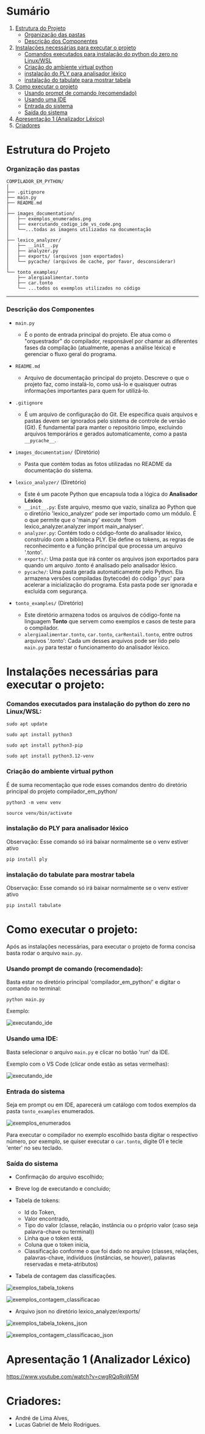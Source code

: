 # Sumário
1. [Estrutura do Projeto](#estrutura-do-projeto)
    * [Organização das pastas](#organizacao-das-pastas)
    * [Descrição dos Componentes](#descricao-dos-componentes)
2. [Instalações necessárias para executar o projeto](#instalacoes-necessarias)
    * [Comandos executados para instalação do python do zero no Linux/WSL](#comandos-python)
    * [Criação do ambiente virtual python](#criacao-ambiente-virtual)
    * [instalação do PLY para analisador léxico](#instalacao-ply)
    * [instalação do tabulate para mostrar tabela](#instalacao-tabulate)
3. [Como executar o projeto](#como-executar)
    * [Usando prompt de comando (recomendado)](#executar-prompt)
    * [Usando uma IDE](#executar-ide)
    * [Entrada do sistema](#entrada-sistema)
    * [Saída do sistema](#saida-sistema)
4. [Apresentação 1 (Analizador Léxico)](#apresentacao)
5. [Criadores](#criadores)


# <a name="estrutura-do-projeto"></a> Estrutura do Projeto

### <a name="organizacao-das-pastas"></a> Organização das pastas

```
COMPILADOR_EM_PYTHON/
│
├── .gitignore
├── main.py
├── README.md
│
├── images_documentation/
│   ├── exemplos_enumerados.png
│   ├── exercutando_codigo_ide_vs_code.png
│   └──...todas as imagens utilizadas na documentação
│
├── lexico_analyzer/
│   ├── __init__.py
│   ├── analyzer.py
│   ├── exports/ (arquivos json exportados)
│   └── pycache/ (arquivos de cache, por favor, desconsiderar)
│
└── tonto_examples/
    ├── alergiaalimentar.tonto
    ├── car.tonto
    └── ...todos os exemplos utilizados no código

```

-----

### <a name="descricao-dos-componentes"></a> **Descrição dos Componentes**

  * `main.py`

      * É o ponto de entrada principal do projeto. Ele atua como o "orquestrador" do compilador, responsável por chamar as diferentes fases da compilação (atualmente, apenas a análise léxica) e gerenciar o fluxo geral do programa.

  * `README.md`

      * Arquivo de documentação principal do projeto. Descreve o que o projeto faz, como instalá-lo, como usá-lo e quaisquer outras informações importantes para quem for utilizá-lo.

  * `.gitignore`

      * É um arquivo de configuração do Git. Ele especifica quais arquivos e pastas devem ser ignorados pelo sistema de controle de versão (Git). É fundamental para manter o repositório limpo, excluindo arquivos temporários e gerados automaticamente, como a pasta `__pycache__`.

  * `images_documentation/` (Diretório)

      * Pasta que contém todas as fotos utilizadas no README da documentação do sistema.
      
  * `lexico_analyzer/` (Diretório)

      * Este é um pacote Python que encapsula toda a lógica do **Analisador Léxico**.
      * `__init__.py`: Este arquivo, mesmo que vazio, sinaliza ao Python que o diretório 'lexico_analyzer' pode ser importado como um módulo. É o que permite que o 'main.py' execute 'from lexico_analyzer.analyzer import main_analyser'.
      * `analyzer.py`: Contém todo o código-fonte do analisador léxico, construído com a biblioteca PLY. Ele define os tokens, as regras de reconhecimento e a função principal que processa um arquivo '.tonto'.
      * `exports/`: Uma pasta que irá conter os arquivos json exportados para quando um arquivo .tonto é analisado pelo analisador léxico.
      * `pycache/`: Uma pasta gerada automaticamente pelo Python. Ela armazena versões compiladas (bytecode) do código '.pyc' para acelerar a inicialização do programa. Esta pasta pode ser ignorada e excluída com segurança.

  * `tonto_examples/` (Diretório)

      * Este diretório armazena todos os arquivos de código-fonte na linguagem **Tonto** que servem como exemplos e casos de teste para o compilador.
      * `alergiaalimentar.tonto`, `car.tonto`, `carRentail.tonto`, entre outros arquivos '.tonto': Cada um desses arquivos pode ser lido pelo `main.py` para testar o funcionamento do analisador léxico.

# <a name="instalacoes-necessarias"></a> **Instalações necessárias para executar o projeto**:

### <a name="comandos-python"></a> Comandos executados para instalação do python do zero no Linux/WSL:

```
sudo apt update

sudo apt install python3

sudo apt install python3-pip

sudo apt install python3.12-venv
```

### Criação do ambiente virtual python

É de suma recomentação que rode esses comandos dentro do diretório principal do projeto compilador_em_python/

```
python3 -m venv venv

source venv/bin/activate
```

### instalação do PLY para analisador léxico

Observação: Esse comando só irá baixar normalmente se o venv estiver ativo

```
pip install ply
```

### instalação do tabulate para mostrar tabela

Observação: Esse comando só irá baixar normalmente se o venv estiver ativo

```
pip install tabulate
```

# **Como executar o projeto**:

Após as instalações necessárias, para executar o projeto de forma concisa basta rodar o arquivo `main.py`.

### Usando prompt de comando **(recomendado)**: 

Basta estar no diretório principal 'compilador_em_python/' e digitar o comando no terminal:

```
python main.py
```

Exemplo:

![executando_ide](./images_documentation/exercutando_codigo_prompt_comando.png)

### Usando uma IDE:

Basta selecionar o arquivo `main.py` e clicar no botão 'run' da IDE.

Exemplo com o VS Code (clicar onde estão as setas vermelhas):

![executando_ide](./images_documentation/exercutando_codigo_ide_vs_code.png)

### Entrada do sistema 

Seja em prompt ou em IDE, aparecerá um catálogo com todos exemplos da pasta `tonto_examples` enumerados.

![exemplos_enumerados](./images_documentation/exemplos_enumerados.png)

Para executar o compilador no exemplo escolhido basta digitar o respectivo número, por exemplo, se quiser executar o `car.tonto`, digite 01 e tecle 'enter' no seu teclado.

### Saída do sistema 

- Confirmação do arquivo escolhido;
- Breve log de executando e concluído;
- Tabela de tokens:

    - Id do Token,
    - Valor encontrado,
    - Tipo do valor (classe, relação, instância ou o próprio valor (caso seja palavra-chave ou terminal))
    - Linha que o token está,
    - Coluna que o token inicia,
    - Classificação conforme o que foi dado no arquivo (classes, relações, palavras-chave, indivíduos (instâncias, se houver), 
palavras reservadas e meta-atributos)

- Tabela de contagem das classificações.

![exemplos_tabela_tokens](./images_documentation/saida_tabela_tokens.png)

![exemplos_contagem_classificacao](./images_documentation/tabela_contagem_classificacao.png)

- Arquivo json no diretório lexico_analyzer/exports/


![exemplos_tabela_tokens_json](./images_documentation/json_tabela_tokens.png)

![exemplos_contagem_classificacao_json](./images_documentation/json_parte_das_contagens.png)

# Apresentação 1 (Analizador Léxico)

https://www.youtube.com/watch?v=cwgRQqRoW5M

# Criadores:

- André de Lima Alves,
- Lucas Gabriel de Melo Rodrigues.